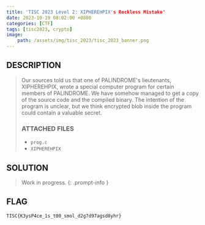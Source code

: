 ```yaml
---
title: 'TISC 2023 Level 2: XIPHEREHPIX's Reckless Mistake'
date: 2023-10-19 08:02:00 +0800
categories: [CTF]
tags: [tisc2023, crypto]
image:
    path: /assets/img/tisc_2023/tisc_2023_banner.png
---
```

## DESCRIPTION
>Our sources told us that one of PALINDROME's lieutenants, XIPHEREHPIX, wrote a special computer program for certain members of PALINDROME. We have somehow managed to get a copy of the source code and the compiled binary. The intention of the program is unclear, but we think encrypted blob inside the program could contain a valuable secret.
>
>### ATTACHED FILES
>- `prog.c`
>- `XIPHEREHPIX`

## SOLUTION

> Work in progress.
{: .prompt-info }

## FLAG
`TISC{K3ysP4ce_1s_t00_smol_d2g7d97agsd8yhr}`